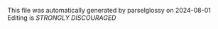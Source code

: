 This file was automatically generated by parselglossy on 2024-08-01
Editing is *STRONGLY DISCOURAGED*
